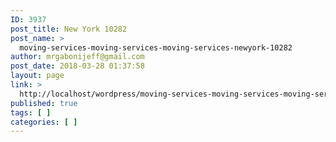 ```yaml
---
ID: 3937
post_title: New York 10282
post_name: >
  moving-services-moving-services-moving-services-newyork-10282
author: mrgabonijeff@gmail.com
post_date: 2018-03-28 01:37:58
layout: page
link: >
  http://localhost/wordpress/moving-services-moving-services-moving-services-newyork-10282/
published: true
tags: [ ]
categories: [ ]
---
```

